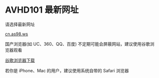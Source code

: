 # AVHD101 最新网址
请选择最新网址

[cn.as98.ws](https://cn.as98.ws)


国产浏览器(如 UC、360、QQ、百度) 不定期可能会屏蔽网站，建议使用谷歌浏览器观看 

[谷歌浏览器下载](https://www.google.cn/chrome "谷歌浏览器")

若你是 iPhone、Mac 的用户，建议使用系统自带的 Safari 浏览器
